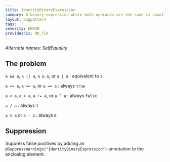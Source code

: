 ```yaml
---
title: IdentityBinaryExpression
summary: A binary expression where both operands are the same is usually incorrect.
layout: bugpattern
tags: ''
severity: ERROR
providesFix: NO_FIX
---
```


<!--
*** AUTO-GENERATED, DO NOT MODIFY ***
To make changes, edit the @BugPattern annotation or the explanation in docs/bugpattern.
-->

_Alternate names: SelfEquality_

## The problem
`a && a`, `a || a`, `a & a`, or `a | a`
:   equivalent to `a`

`a <= a`, `a >= a`, or `a == a`
:   always `true`

`a < a`, `a > a`, `a != a`, or `a ^ a`
:   always `false`

`a / a`
:   always `1`

`a % a` or `a - a`
:   always `0`

## Suppression
Suppress false positives by adding an `@SuppressWarnings("IdentityBinaryExpression")` annotation to the enclosing element.
